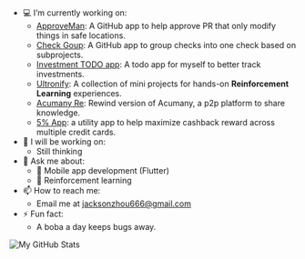 <!-- For getting emoji: https://emojipedia.org -->

- 💻 I’m currently working on:
  - [ApproveMan](https://github.com/tianhaoz95/approveman): A GitHub app to help approve PR that only modify things in safe locations.
  - [Check Goup](https://github.com/tianhaoz95/check-group): A GitHub app to group checks into one check based on subprojects.
  - [Investment TODO app](https://github.com/tianhaoz95/investment-todo-app): A todo app for myself to better track investments.
  - [Ultronify](https://github.com/ultronify): A collection of mini projects for hands-on **Reinforcement Learning** experiences.
  - [Acumany Re](https://github.com/tianhaoz95/acumany-re): Rewind version of Acumany, a p2p platform to share knowledge.
  - [5% App](https://github.com/tianhaoz95/iwfp): a utility app to help maximize cashback reward across multiple credit cards.
- 🔭 I will be working on:
  - Still thinking
- 💬 Ask me about:
  - 📱 Mobile app development (Flutter)
  - 🤖 Reinforcement learning
- 📫 How to reach me:
  - Email me at jacksonzhou666@gmail.com
- ⚡ Fun fact:
  - A boba a day keeps bugs away.

![My GitHub Stats](https://github-readme-stats.vercel.app/api?username=tianhaoz95&&show_icons=true&theme=radical)
